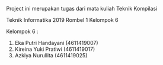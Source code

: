 Project ini merupakan tugas dari mata kuliah Teknik Kompilasi

Teknik Informatika 2019 Rombel 1 Kelompok 6

Kelompok 6 :
1. Eka Putri Handayani        (4611419007)
2. Kireina Yuki Pratiwi       (4611419017)
3. Azkiya Nurullita           (4611419025)
